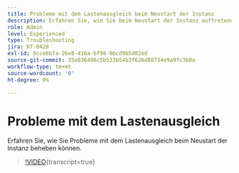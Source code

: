 ```yaml
---
title: Probleme mit dem Lastenausgleich beim Neustart der Instanz
description: Erfahren Sie, wie Sie beim Neustart der Instanz auftretende Probleme mit dem Lastenausgleich beheben können.
role: Admin
level: Experienced
type: Troubleshooting
jira: KT-8428
exl-id: 9cce6bfa-26e8-416a-bf98-96cd9b5d02ed
source-git-commit: 35e036486c5b533b54b3f626d88734e9a9fc3b8a
workflow-type: tm+mt
source-wordcount: '0'
ht-degree: 0%

---
```


# Probleme mit dem Lastenausgleich

Erfahren Sie, wie Sie Probleme mit dem Lastenausgleich beim Neustart der Instanz beheben können.
>[!VIDEO](https://video.tv.adobe.com/v/3437500?quality=12&learn=on&captions=ger){transcript=true}
